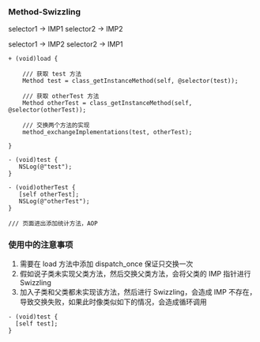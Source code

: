 ### Method-Swizzling

selector1 -> IMP1
selector2 -> IMP2

selector1 -> IMP2
selector2 -> IMP1

```
+ (void)load {

    /// 获取 test 方法
    Method test = class_getInstanceMethod(self, @selector(test));

    /// 获取 otherTest 方法
    Method otherTest = class_getInstanceMethod(self, @selector(otherTest));

    /// 交换两个方法的实现
    method_exchangeImplementations(test, otherTest);

}

- (void)test {
   NSLog(@"test");
}

- (void)otherTest {
   [self otherTest];
   NSLog(@"otherTest");
}

/// 页面进出添加统计方法，AOP
```

### 使用中的注意事项

1. 需要在 load 方法中添加 dispatch_once 保证只交换一次
2. 假如说子类未实现父类方法，然后交换父类方法，会将父类的 IMP 指针进行 Swizzling
3. 加入子类和父类都未实现该方法，然后进行 Swizzling，会造成 IMP 不存在，导致交换失败，如果此时像类似如下的情况，会造成循环调用

```
- (void)test {
  [self test];
}
```
